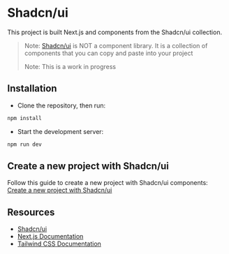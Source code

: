 # Shadcn/ui

This project is built Next.js and components from the Shadcn/ui collection.

> Note: [Shadcn/ui](https://ui.shadcn.com/) is NOT a component library. It is a collection of components that you can copy and paste into your project
>
> Note: This is a work in progress

## Installation

- Clone the repository, then run:

```bash
npm install
```

- Start the development server:

```bash
npm run dev
```

## Create a new project with Shadcn/ui

Follow this guide to create a new project with Shadcn/ui components: [Create a new project with Shadcn/ui](https://ui.shadcn.com/docs/installation)

## Resources

- [Shadcn/ui](https://ui.shadcn.com/)
- [Next.js Documentation](https://nextjs.org/docs)
- [Tailwind CSS Documentation](https://tailwindcss.com/docs)
